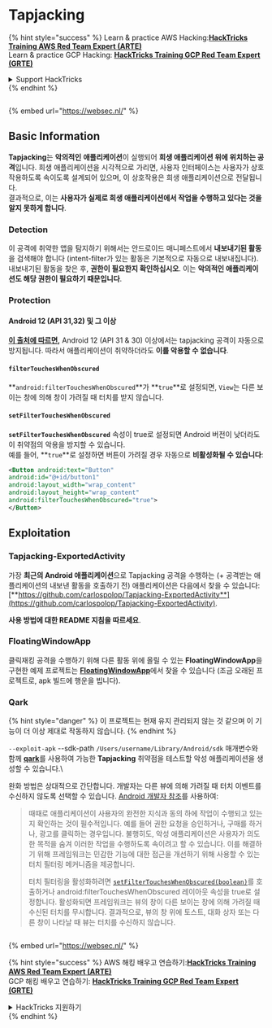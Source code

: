 # Tapjacking

{% hint style="success" %}
Learn & practice AWS Hacking:<img src="/.gitbook/assets/arte.png" alt="" data-size="line">[**HackTricks Training AWS Red Team Expert (ARTE)**](https://training.hacktricks.xyz/courses/arte)<img src="/.gitbook/assets/arte.png" alt="" data-size="line">\
Learn & practice GCP Hacking: <img src="/.gitbook/assets/grte.png" alt="" data-size="line">[**HackTricks Training GCP Red Team Expert (GRTE)**<img src="/.gitbook/assets/grte.png" alt="" data-size="line">](https://training.hacktricks.xyz/courses/grte)

<details>

<summary>Support HackTricks</summary>

* Check the [**subscription plans**](https://github.com/sponsors/carlospolop)!
* **Join the** 💬 [**Discord group**](https://discord.gg/hRep4RUj7f) or the [**telegram group**](https://t.me/peass) or **follow** us on **Twitter** 🐦 [**@hacktricks\_live**](https://twitter.com/hacktricks\_live)**.**
* **Share hacking tricks by submitting PRs to the** [**HackTricks**](https://github.com/carlospolop/hacktricks) and [**HackTricks Cloud**](https://github.com/carlospolop/hacktricks-cloud) github repos.

</details>
{% endhint %}

<figure><img src="https://pentest.eu/RENDER_WebSec_10fps_21sec_9MB_29042024.gif" alt=""><figcaption></figcaption></figure>

{% embed url="https://websec.nl/" %}


## **Basic Information**

**Tapjacking**는 **악의적인** **애플리케이션**이 실행되어 **희생 애플리케이션 위에 위치하는 공격**입니다. 희생 애플리케이션을 시각적으로 가리면, 사용자 인터페이스는 사용자가 상호작용하도록 속이도록 설계되어 있으며, 이 상호작용은 희생 애플리케이션으로 전달됩니다.\
결과적으로, 이는 **사용자가 실제로 희생 애플리케이션에서 작업을 수행하고 있다는 것을 알지 못하게 합니다**.

### Detection

이 공격에 취약한 앱을 탐지하기 위해서는 안드로이드 매니페스트에서 **내보내기된 활동**을 검색해야 합니다 (intent-filter가 있는 활동은 기본적으로 자동으로 내보내집니다). 내보내기된 활동을 찾은 후, **권한이 필요한지 확인하십시오**. 이는 **악의적인 애플리케이션도 해당 권한이 필요하기 때문입니다**.

### Protection

#### Android 12 (API 31,32) 및 그 이상

[**이 출처에 따르면**](https://www.geeksforgeeks.org/tapjacking-in-android/)**,** Android 12 (API 31 & 30) 이상에서는 tapjacking 공격이 자동으로 방지됩니다. 따라서 애플리케이션이 취약하더라도 **이를 악용할 수 없습니다**.

#### `filterTouchesWhenObscured`

**`android:filterTouchesWhenObscured`**가 **`true`**로 설정되면, `View`는 다른 보이는 창에 의해 창이 가려질 때 터치를 받지 않습니다.

#### **`setFilterTouchesWhenObscured`**

**`setFilterTouchesWhenObscured`** 속성이 true로 설정되면 Android 버전이 낮더라도 이 취약점의 악용을 방지할 수 있습니다.\
예를 들어, **`true`**로 설정하면 버튼이 가려질 경우 자동으로 **비활성화될 수 있습니다**:
```xml
<Button android:text="Button"
android:id="@+id/button1"
android:layout_width="wrap_content"
android:layout_height="wrap_content"
android:filterTouchesWhenObscured="true">
</Button>
```
## Exploitation

### Tapjacking-ExportedActivity

가장 **최근의 Android 애플리케이션**으로 Tapjacking 공격을 수행하는 (+ 공격받는 애플리케이션의 내보낸 활동을 호출하기 전) 애플리케이션은 다음에서 찾을 수 있습니다: [**https://github.com/carlospolop/Tapjacking-ExportedActivity**](https://github.com/carlospolop/Tapjacking-ExportedActivity).

**사용 방법에 대한 README 지침을 따르세요**.

### FloatingWindowApp

클릭재킹 공격을 수행하기 위해 다른 활동 위에 올릴 수 있는 **FloatingWindowApp**을 구현한 예제 프로젝트는 [**FloatingWindowApp**](https://github.com/aminography/FloatingWindowApp)에서 찾을 수 있습니다 (조금 오래된 프로젝트로, apk 빌드에 행운을 빕니다).

### Qark

{% hint style="danger" %}
이 프로젝트는 현재 유지 관리되지 않는 것 같으며 이 기능이 더 이상 제대로 작동하지 않습니다.
{% endhint %}

`--exploit-apk` --sdk-path `/Users/username/Library/Android/sdk` 매개변수와 함께 [**qark**](https://github.com/linkedin/qark)를 사용하여 가능한 **Tapjacking** 취약점을 테스트할 악성 애플리케이션을 생성할 수 있습니다.\

완화 방법은 상대적으로 간단합니다. 개발자는 다른 뷰에 의해 가려질 때 터치 이벤트를 수신하지 않도록 선택할 수 있습니다. [Android 개발자 참조](https://developer.android.com/reference/android/view/View#security)를 사용하여:

> 때때로 애플리케이션이 사용자의 완전한 지식과 동의 하에 작업이 수행되고 있는지 확인하는 것이 필수적입니다. 예를 들어 권한 요청을 승인하거나, 구매를 하거나, 광고를 클릭하는 경우입니다. 불행히도, 악성 애플리케이션은 사용자가 의도한 목적을 숨겨 이러한 작업을 수행하도록 속이려고 할 수 있습니다. 이를 해결하기 위해 프레임워크는 민감한 기능에 대한 접근을 개선하기 위해 사용할 수 있는 터치 필터링 메커니즘을 제공합니다.
>
> 터치 필터링을 활성화하려면 [`setFilterTouchesWhenObscured(boolean)`](https://developer.android.com/reference/android/view/View#setFilterTouchesWhenObscured%28boolean%29)를 호출하거나 android:filterTouchesWhenObscured 레이아웃 속성을 true로 설정합니다. 활성화되면 프레임워크는 뷰의 창이 다른 보이는 창에 의해 가려질 때 수신된 터치를 무시합니다. 결과적으로, 뷰의 창 위에 토스트, 대화 상자 또는 다른 창이 나타날 때 뷰는 터치를 수신하지 않습니다.

<figure><img src="https://pentest.eu/RENDER_WebSec_10fps_21sec_9MB_29042024.gif" alt=""><figcaption></figcaption></figure>

{% embed url="https://websec.nl/" %}

{% hint style="success" %}
AWS 해킹 배우고 연습하기:<img src="/.gitbook/assets/arte.png" alt="" data-size="line">[**HackTricks Training AWS Red Team Expert (ARTE)**](https://training.hacktricks.xyz/courses/arte)<img src="/.gitbook/assets/arte.png" alt="" data-size="line">\
GCP 해킹 배우고 연습하기: <img src="/.gitbook/assets/grte.png" alt="" data-size="line">[**HackTricks Training GCP Red Team Expert (GRTE)**<img src="/.gitbook/assets/grte.png" alt="" data-size="line">](https://training.hacktricks.xyz/courses/grte)

<details>

<summary>HackTricks 지원하기</summary>

* [**구독 계획**](https://github.com/sponsors/carlospolop) 확인하기!
* **💬 [**Discord 그룹**](https://discord.gg/hRep4RUj7f) 또는 [**텔레그램 그룹**](https://t.me/peass)에 참여하거나 **Twitter** 🐦 [**@hacktricks\_live**](https://twitter.com/hacktricks\_live)**를 팔로우하세요.**
* **[**HackTricks**](https://github.com/carlospolop/hacktricks) 및 [**HackTricks Cloud**](https://github.com/carlospolop/hacktricks-cloud) GitHub 리포지토리에 PR을 제출하여 해킹 팁을 공유하세요.**

</details>
{% endhint %}
